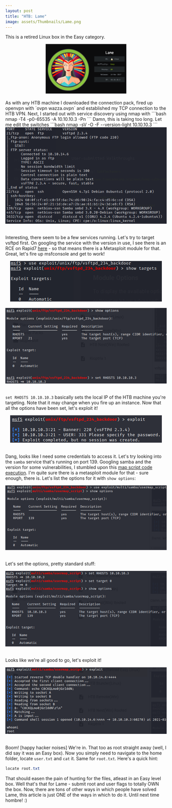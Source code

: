 ```yaml
---
layout: post
title: "HTB: Lame"
image: assets/Thumbnails/Lame.png
---
```


This is a retired Linux box in the Easy category.<!--more-->

<div style="text-align:center"><img src="/assets/Thumbnails/Lame.png" alt="Thumbnail" height="50%" width="50%"/></div><br/>
As with any HTB machine I downloaded the connection pack, fired up openvpn with `ovpn wazza.ovpn` and established my TCP connection to the HTB VPN.
 Next, I started out with service discovery using nmap with
 ```bash
 nmap -T4 -p0-65535 -A 10.10.10.3 -Pn
 ``` 
 Damn, this is taking too long. Let me edit the switches
 ```bash
 nmap -sV -O -F --version-light 10.10.10.3
 ```
<div style="text-align:center"><img src="/assets/Lame/nmap.png" alt="Thumbnail"/></div><br/>

Interesting, there seem to be a few services running. Let's try to target vsftpd first. On googling the service with the version in use, I see there is an RCE on Rapid7 [here](https://www.rapid7.com/db/modules/exploit/unix/ftp/vsftpd_234_backdoor/) - so that means there is a Metasploit module for that. Great, let's fire up msfconsole and get to work!

<div style="text-align:center"><img src="/assets/Lame/msf1.png" alt="Thumbnail"/></div><br/>

<div style="text-align:center"><img src="/assets/Lame/msf2.png" alt="Thumbnail"/></div><br/>

`set RHOSTS 10.10.10.3` basically sets the local IP of the HTB machine you're targeting. Note that it may change when you fire up an instance. Now that all the options have been set, let's exploit it!

<div style="text-align:center"><img src="/assets/Lame/msf3.png" alt="Thumbnail"/></div><br/>

Dang, looks like I need some credentials to access it. Let's try looking into the `samba` service that's running on port 139. Googling samba and the version for some vulnerabilities, I stumbled upon this [map script code execution](https://www.exploit-db.com/exploits/16320). I'm quite sure there is a metasploit module for that - sure enough, there is. Let's list the options for it with `show options`:

<div style="text-align:center"><img src="/assets/Lame/msf4.png" alt="Thumbnail"/></div><br/>

Let's set the options, pretty standard stuff:

<div style="text-align:center"><img src="/assets/Lame/msf5.png" alt="Thumbnail"/></div><br/>

Looks like we're all good to go, let's exploit it!

<div style="text-align:center"><img src="/assets/Lame/msf6.png" alt="Thumbnail"/></div><br/>

Boom! [happy hacker noises] We're in. That too as root straight away (well, I did say it was an Easy box).
Now you simply need to navigate to the home folder, locate `user.txt` and `cat` it. Same for `root.txt`. Here's a quick hint:

```powershell
locate root.txt
```
That should easen the pain of hunting for the files, atleast in an Easy level box. Well that's that for Lame - submit root and user flags to totally OWN the box. Now, there are tons of other ways in which people have solved Lame, this article is just ONE of the ways in which to do it. Until next time hombre! :)